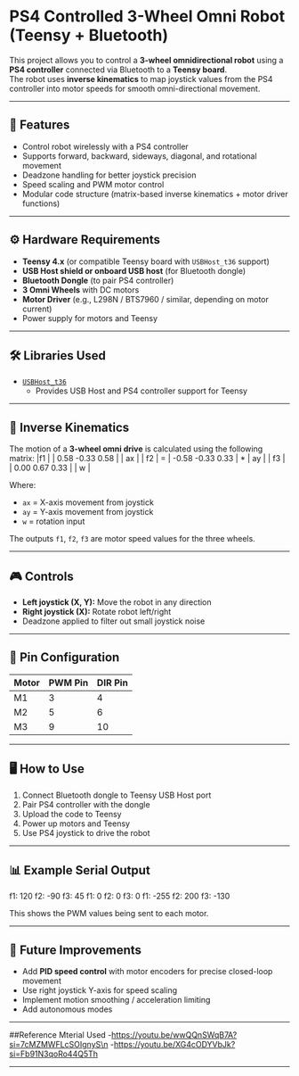 # PS4 Controlled 3-Wheel Omni Robot (Teensy + Bluetooth)

This project allows you to control a **3-wheel omnidirectional robot** using a **PS4 controller** connected via Bluetooth to a **Teensy board**.  
The robot uses **inverse kinematics** to map joystick values from the PS4 controller into motor speeds for smooth omni-directional movement.

---

## 🚀 Features
- Control robot wirelessly with a PS4 controller  
- Supports forward, backward, sideways, diagonal, and rotational movement  
- Deadzone handling for better joystick precision  
- Speed scaling and PWM motor control  
- Modular code structure (matrix-based inverse kinematics + motor driver functions)

---

## ⚙️ Hardware Requirements
- **Teensy 4.x** (or compatible Teensy board with `USBHost_t36` support)  
- **USB Host shield or onboard USB host** (for Bluetooth dongle)  
- **Bluetooth Dongle** (to pair PS4 controller)  
- **3 Omni Wheels** with DC motors  
- **Motor Driver** (e.g., L298N / BTS7960 / similar, depending on motor current)  
- Power supply for motors and Teensy  

---

## 🛠️ Libraries Used
- [`USBHost_t36`](https://github.com/PaulStoffregen/USBHost_t36)  
  - Provides USB Host and PS4 controller support for Teensy

---

## 📐 Inverse Kinematics
The motion of a **3-wheel omni drive** is calculated using the following matrix:
|f1 | | 0.58 -0.33 0.58 | | ax |
| f2 | = | -0.58 -0.33 0.33 | * | ay |
| f3 | | 0.00 0.67 0.33 | | w |


Where:
- `ax` = X-axis movement from joystick  
- `ay` = Y-axis movement from joystick  
- `w`  = rotation input  

The outputs `f1`, `f2`, `f3` are motor speed values for the three wheels.

---

## 🎮 Controls
- **Left joystick (X, Y):** Move the robot in any direction  
- **Right joystick (X):** Rotate robot left/right  
- Deadzone applied to filter out small joystick noise  

---

## 🔧 Pin Configuration
| Motor | PWM Pin | DIR Pin |
|-------|---------|---------|
| M1    | 3       | 4       |
| M2    | 5       | 6       |
| M3    | 9       | 10      |

---

## 🖥️ How to Use
1. Connect Bluetooth dongle to Teensy USB Host port  
2. Pair PS4 controller with the dongle  
3. Upload the code to Teensy  
4. Power up motors and Teensy  
5. Use PS4 joystick to drive the robot  

---

## 📊 Example Serial Output
f1: 120 f2: -90 f3: 45
f1: 0 f2: 0 f3: 0
f1: -255 f2: 200 f3: -130

This shows the PWM values being sent to each motor.

---

## 📝 Future Improvements
- Add **PID speed control** with motor encoders for precise closed-loop movement  
- Use right joystick Y-axis for speed scaling  
- Implement motion smoothing / acceleration limiting  
- Add autonomous modes  

---
##Reference Mterial Used
-https://youtu.be/wwQQnSWqB7A?si=7cMZMWFLcSOIgnyS\n
-https://youtu.be/XG4cODYVbJk?si=Fb91N3qoRo44Q5Th

---




